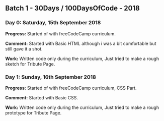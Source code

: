 ## Batch 1 - 30Days / 100DaysOfCode - 2018

### Day 0: Saturday, 15th September 2018

  **Progress:** Started of with freeCodeCamp curriculum.
  
  **Comment:** Started with Basic HTML although i was a bit comfortable but still gave it a shot.
  
  **Work:** Written code only during the curriculum, Just tried to make a rough sketch for Tribute Page.
  
  
### Day 1: Sunday, 16th September 2018

  **Progress:** Started of with freeCodeCamp curriculum, CSS Part.
  
  **Comment:** Started with Basic CSS.
  
  **Work:** Written code only during the curriculum, Just tried to make a rough prototype for Tribute Page.
  
  
